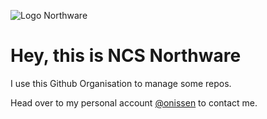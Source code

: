 ![Logo Northware](https://github.com/ncs-northware/.github/assets/56229919/2cb31073-5ea7-4830-b1e5-520a244c721c)

# Hey, this is NCS Northware
I use this Github Organisation to manage some repos.

Head over to my personal account [@onissen](http://github.com/onissen) to contact me.
